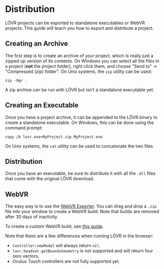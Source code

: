 <!--
category: guide
-->

Distribution
===

LÖVR projects can be exported to standalone executables or WebVR projects.  This guide will teach you
how to export and distribute a project.

Creating an Archive
---

The first step is to create an archive of your project, which is really just a zipped up version of
its contents.  On Windows you can select all the files in a project (**not** the project folder),
right click them, and choose "Send to" -> "Compressed (zip) folder".  On Unix systems, the `zip`
utility can be used:

```
zip -9qr .
```

A zip archive can be run with LÖVR but isn't a standalone executable yet.

Creating an Executable
---

Once you have a project archive, it can be appended to the LÖVR binary to create a standalone
executable.  On Windows, this can be done using the command prompt:

```
copy /b lovr.exe+MyProject.zip MyProject.exe
```

On Unix systems, the `cat` utility can be used to concatenate the two files.

Distribution
---

Once you have an executable, be sure to distribute it with all the `.dll` files that come with the
original LÖVR download.

WebVR
---

The easy way is to use the [WebVR Exporter](/share).  You can drag and drop a `.zip` file into your
window to create a WebVR build.  Note that builds are removed after 30 days of inactivity.

To create a custom WebVR build, see [this
guide](https://github.com/bjornbytes/lovr/blob/master/COMPILING.md#webvr).

Note that there are a few differences when running LÖVR in the browser:

- `Controller:newModel` will always return `nil`.
- `lovr.headset.getBoundsGeometry` is not supported and will return four zero vectors.
- Oculus Touch controllers are not fully supported yet.
